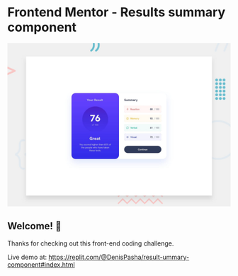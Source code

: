 # Frontend Mentor - Results summary component

![Design preview for the Results summary component coding challenge](./design/desktop-preview.jpg)

## Welcome! 👋

Thanks for checking out this front-end coding challenge.

Live demo at: https://replit.com/@DenisPasha/result-ummary-component#index.html